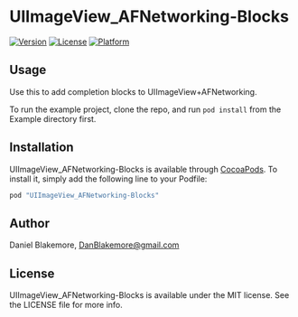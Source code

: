 # UIImageView_AFNetworking-Blocks

[![Version](https://img.shields.io/cocoapods/v/UIImageView_AFNetworking-Blocks.svg?style=flat)](http://cocoapods.org/pods/UIImageView_AFNetworking-Blocks)
[![License](https://img.shields.io/cocoapods/l/UIImageView_AFNetworking-Blocks.svg?style=flat)](http://cocoapods.org/pods/UIImageView_AFNetworking-Blocks)
[![Platform](https://img.shields.io/cocoapods/p/UIImageView_AFNetworking-Blocks.svg?style=flat)](http://cocoapods.org/pods/UIImageView_AFNetworking-Blocks)

## Usage

Use this to add completion blocks to UIImageView+AFNetworking.

To run the example project, clone the repo, and run `pod install` from the Example directory first.

## Installation

UIImageView_AFNetworking-Blocks is available through [CocoaPods](http://cocoapods.org). To install
it, simply add the following line to your Podfile:

```ruby
pod "UIImageView_AFNetworking-Blocks"
```

## Author

Daniel Blakemore, DanBlakemore@gmail.com

## License

UIImageView_AFNetworking-Blocks is available under the MIT license. See the LICENSE file for more info.
